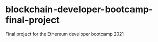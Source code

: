 # blockchain-developer-bootcamp-final-project
Final project for the Ethereum developer bootcamp 2021
